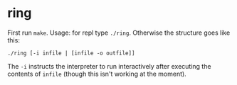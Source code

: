 ring
====
First run ```make```.
Usage: for repl type ```./ring```. Otherwise the structure goes like this: 

```./ring [-i infile | [infile -o outfile]]```

The ```-i``` instructs the interpreter to run interactively after executing the contents of ```infile``` (though this isn't working at the moment).
